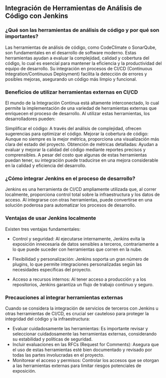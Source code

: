 <h2 align="left"> Integración de Herramientas de Análisis de Código con Jenkins
 </h2>

<h3 align="left"> ¿Qué son las herramientas de análisis de código y por qué son importantes? </h3>

<p align="left">  Las herramientas de análisis de código, como CodeClimate o SonarQube, son fundamentales en el desarrollo de software moderno. Estas herramientas ayudan a evaluar la complejidad, calidad y cobertura del código, lo cual es esencial para mantener la eficiencia y la productividad del equipo de desarrollo. Su integración en procesos de CI/CD (Continuous Integration/Continuous Deployment) facilita la detección de errores y posibles mejoras, asegurando un código más limpio y funcional. </p>

<h3 align="left"> Beneficios de utilizar herramientas externas en CI/CD </h3>

<p align="left"> El mundo de la Integración Continua está altamente interconectado, lo cual permite la implementación de una variedad de herramientas externas que enriquecen el proceso de desarrollo. Al utilizar estas herramientas, los desarrolladores pueden:

Simplificar el código: A través del análisis de complejidad, ofrecen sugerencias para optimizar el código.
Mejorar la cobertura de código: Aunque no siempre es la mejor métrica, proporciona una visualización más clara del estado del proyecto.
Obtención de métricas detalladas: Ayudan a evaluar y mejorar la calidad del código mediante reportes precisos y comprensibles.
A pesar del costo que algunas de estas herramientas puedan tener, su integración puede traducirse en una mejora considerable en la calidad y eficiencia del desarrollo. </p>

<h3 align="left"> ¿Cómo integrar Jenkins en el proceso de desarrollo? </h3>

<p align="left"> Jenkins es una herramienta de CI/CD ampliamente utilizada que, al correr localmente, proporciona control total sobre la infraestructura y los datos de acceso. Al integrarse con otras herramientas, puede convertirse en una solución poderosa para automatizar los procesos de desarrollo. </p>

<h3 align="left"> Ventajas de usar Jenkins localmente </h3>

<p align="left"> Existen tres ventajas fundamentales: 

* Control y seguridad: Al ejecutarse internamente, Jenkins evita la exposición innecesaria de datos sensibles a terceros, contrariamente a lo que puede suceder con herramientas que corren en la nube.

* Flexibilidad y personalización: Jenkins soporta un gran número de plugins, lo que permite integraciones personalizadas según las necesidades específicas del proyecto.

* Acceso a recursos internos: Al tener acceso a producción y a los repositorios, Jenkins garantiza un flujo de trabajo continuo y seguro. 
    
</p>

<h3 align="left"> Precauciones al integrar herramientas externas </h3>

<p align="left"> Cuando se considera la integración de servicios de terceros con Jenkins u otras herramientas de CI/CD, es crucial ser cauteloso para proteger la integridad del código y la infraestructura:

* Evaluar cuidadosamente las herramientas: Es importante revisar y seleccionar cuidadosamente las herramientas externas, considerando su estabilidad y políticas de seguridad.
* Incluir evaluaciones en las RFCs (Request for Comments): Asegura que el uso de estas herramientas esté bien documentado y revisado por todas las partes involucradas en el proyecto.
* Monitorear el acceso y permisos: Controlar los accesos que se otorgan a las herramientas externas para limitar riesgos potenciales de exposición.
    
</p>